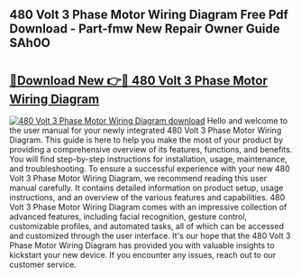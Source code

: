 ## 480 Volt 3 Phase Motor Wiring Diagram Free Pdf Download - Part-fmw New Repair Owner Guide SAh0O

# <h2><a href="http://dfqu0bd.blite.top/?on=480+Volt+3+Phase+Motor+Wiring+Diagram">🔗Download New 👉🔴 480 Volt 3 Phase Motor Wiring Diagram</a></h2>

[![480 Volt 3 Phase Motor Wiring Diagram download](https://i.imgur.com/lujVjoI.png)](http://dfqu0bd.blite.top/?on=480+Volt+3+Phase+Motor+Wiring+Diagram)
Hello and welcome to the user manual for your newly integrated 480 Volt 3 Phase Motor Wiring Diagram. This guide is here to help you make the most of your product by providing a comprehensive overview of its features, functions, and benefits. You will find step-by-step instructions for installation, usage, maintenance, and troubleshooting. To ensure a successful experience with your new 480 Volt 3 Phase Motor Wiring Diagram, we recommend reading this user manual carefully. It contains detailed information on product setup, usage instructions, and an overview of the various features and capabilities. 480 Volt 3 Phase Motor Wiring Diagram comes with an impressive collection of advanced features, including facial recognition, gesture control, customizable profiles, and automated tasks, all of which can be accessed and customized through the user interface. It's our hope that the 480 Volt 3 Phase Motor Wiring Diagram has provided you with valuable insights to kickstart your new device. If you encounter any issues, reach out to our customer service.
